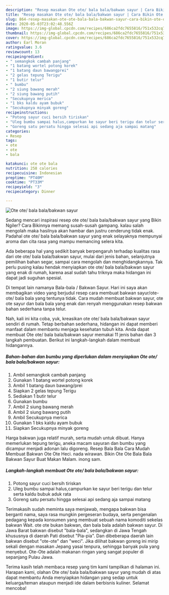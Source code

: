 ```yaml
---
description: "Resep masakan Ote ote/ bala bala/bakwan sayur | Cara Bikin Ote ote/ bala bala/bakwan sayur Yang Enak Dan Lezat"
title: "Resep masakan Ote ote/ bala bala/bakwan sayur | Cara Bikin Ote ote/ bala bala/bakwan sayur Yang Enak Dan Lezat"
slug: 864-resep-masakan-ote-ote-bala-bala-bakwan-sayur-cara-bikin-ote-ote-bala-bala-bakwan-sayur-yang-enak-dan-lezat
date: 2020-05-03T23:02:48.556Z
image: https://img-global.cpcdn.com/recipes/686ca2fdc7655816/751x532cq70/ote-ote-bala-balabakwan-sayur-foto-resep-utama.jpg
thumbnail: https://img-global.cpcdn.com/recipes/686ca2fdc7655816/751x532cq70/ote-ote-bala-balabakwan-sayur-foto-resep-utama.jpg
cover: https://img-global.cpcdn.com/recipes/686ca2fdc7655816/751x532cq70/ote-ote-bala-balabakwan-sayur-foto-resep-utama.jpg
author: Earl Moran
ratingvalue: 3.6
reviewcount: 13
recipeingredient:
- " semangkok cambah panjang"
- "1 batang wortel potong korek"
- "1 batang daun bawangprei"
- "2 gelas tepung Terigu"
- "1 butir telur"
- " bumbu"
- "2 siung bawang merah"
- "2 siung bawang putih"
- "Secukupnya merica"
- "1 bks kaldu ayam bubuk"
- "Secukupnya minyak goreng"
recipeinstructions:
- "Potong sayur cuci bersih tiriskan"
- "Uleg bumbu sampai halus,campurkan ke sayur beri terigu dan telur serta kaldu bubuk aduk rata"
- "Goreng satu persatu hingga selesai api sedang aja sampai matang"
categories:
- Resep
tags:
- ote
- ote
- bala

katakunci: ote ote bala 
nutrition: 258 calories
recipecuisine: Indonesian
preptime: "PT40M"
cooktime: "PT33M"
recipeyield: "3"
recipecategory: Dinner

---
```



![Ote ote/ bala bala/bakwan sayur](https://img-global.cpcdn.com/recipes/686ca2fdc7655816/751x532cq70/ote-ote-bala-balabakwan-sayur-foto-resep-utama.jpg)

Sedang mencari inspirasi resep ote ote/ bala bala/bakwan sayur yang Bikin Ngiler? Cara Bikinnya memang susah-susah gampang. kalau salah mengolah maka hasilnya akan hambar dan justru cenderung tidak enak. Padahal ote ote/ bala bala/bakwan sayur yang enak selayaknya mempunyai aroma dan cita rasa yang mampu memancing selera kita.

Ada beberapa hal yang sedikit banyak berpengaruh terhadap kualitas rasa dari ote ote/ bala bala/bakwan sayur, mulai dari jenis bahan, selanjutnya pemilihan bahan segar, sampai cara mengolah dan menghidangkannya. Tak perlu pusing kalau hendak menyiapkan ote ote/ bala bala/bakwan sayur yang enak di rumah, karena asal sudah tahu triknya maka hidangan ini dapat jadi suguhan spesial.

Di tempat lain namanya Bala-bala / Bakwan Sayur. Hari ini saya akan membagikan video yang berjudul resep cara membuat bakwan sayur/ote-ote/ bala bala yang tentunya tidak. Cara mudah membuat bakwan sayur, ote ote sayur dan bala bala yang enak dan renyah menggunakan resep bakwan bahan sederhana tanpa telur.


Nah, kali ini kita coba, yuk, kreasikan ote ote/ bala bala/bakwan sayur sendiri di rumah. Tetap berbahan sederhana, hidangan ini dapat memberi manfaat dalam membantu menjaga kesehatan tubuh kita. Anda dapat membuat Ote ote/ bala bala/bakwan sayur memakai 11 jenis bahan dan 3 langkah pembuatan. Berikut ini langkah-langkah dalam membuat hidangannya.

<!--inarticleads1-->

##### Bahan-bahan dan bumbu yang diperlukan dalam menyiapkan Ote ote/ bala bala/bakwan sayur:

1. Ambil  semangkok cambah panjang
1. Gunakan 1 batang wortel potong korek
1. Ambil 1 batang daun bawang/prei
1. Siapkan 2 gelas tepung Terigu
1. Sediakan 1 butir telur
1. Gunakan  bumbu
1. Ambil 2 siung bawang merah
1. Ambil 2 siung bawang putih
1. Ambil Secukupnya merica
1. Gunakan 1 bks kaldu ayam bubuk
1. Siapkan Secukupnya minyak goreng


Harga bakwan juga relatif murah, serta mudah untuk dibuat. Hanya memerlukan tepung terigu, aneka macam sayuran dan bumbu yang dicampur menjadi adonan lalu digoreng. Resep Bala Bala Cara Mudah Membuat Bakwan Ote Ote Heci. nada wirawan. Bikin Ote Ote Bala Bala Bakwan Sayur Buat Makan Malam. inong sam. 

<!--inarticleads2-->

##### Langkah-langkah membuat Ote ote/ bala bala/bakwan sayur:

1. Potong sayur cuci bersih tiriskan
1. Uleg bumbu sampai halus,campurkan ke sayur beri terigu dan telur serta kaldu bubuk aduk rata
1. Goreng satu persatu hingga selesai api sedang aja sampai matang


Terimakasih sudah meminta saya menjawab, mengapa bakwan bisa berganti nama, saya rasa mungkin pergeseran budaya, serta pengenalan pedagang kepada konsumen yang membuat sebuah nama komoditi sekelas bakwan Wait. ote ote bukan bakwan, dan bala bala adalah bakwan sayur. Di Jawa Barat bakwan disebut &#34;bala-bala&#34;, sedangkan di Jawa Tengah khususnya di daerah Pati disebut &#34;Pia-pia&#34;. Dan dibeberapa daerah lain bakwan disebut &#34;ote-ote&#34; dan &#34;weci&#34;. Jika dilihat bakwan goreng ini mirip sekali dengan masakan Jepang yasai tenpura, sehingga banyak pula yang menyebut. Ote-Ote adalah makanan ringan yang sangat populer di sepanjang Pulau Jawa. 

Terima kasih telah membaca resep yang tim kami tampilkan di halaman ini. Harapan kami, olahan Ote ote/ bala bala/bakwan sayur yang mudah di atas dapat membantu Anda menyiapkan hidangan yang sedap untuk keluarga/teman ataupun menjadi ide dalam berbisnis kuliner. Selamat mencoba!
